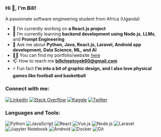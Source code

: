 ### Hi 👋, I'm Bill!

A passionate software engineering student from Africa (Uganda)

- 🔭 I’m currently working on **a React.js project**
- 🌱 I’m currently learning **backend development using Node.js**, **LLMs**, and **Prompt Engineering**
- 💬 Ask me about **Python, Java, React.js, Laravel, Android app development, Data Science, ML, and AI**
- 👨‍💻 You can find my portfolio/website [here](#)
- 📫 How to reach me **billcheptoyek60@gmail.com**
- ⚡ Fun fact **I'm into a bit of graphic design, and I also love physical games like football and basketball**

### Connect with me:
[![LinkedIn](https://img.shields.io/badge/LinkedIn-0077B5?style=for-the-badge&logo=linkedin&logoColor=white)](https://www.linkedin.com/in/cheptoyekbill1)
[![Stack Overflow](https://img.shields.io/badge/Stack_Overflow-FE7A16?style=for-the-badge&logo=stack-overflow&logoColor=white)](https://stackoverflow.com/users/yourprofile)
[![Kaggle](https://img.shields.io/badge/Kaggle-20BEFF?style=for-the-badge&logo=kaggle&logoColor=white)](https://www.kaggle.com/cheptoyekbill)
[![Twitter](https://img.shields.io/badge/Twitter-1DA1F2?style=for-the-badge&logo=twitter&logoColor=white)](https://twitter.com/trojan__bill)

### Languages and Tools:
![Python](https://img.shields.io/badge/python-%233776AB.svg?style=for-the-badge&logo=python&logoColor=white)
![JavaScript](https://img.shields.io/badge/javascript-%23F7DF1E.svg?style=for-the-badge&logo=javascript&logoColor=black)
![React](https://img.shields.io/badge/react-%2320232a.svg?style=for-the-badge&logo=react&logoColor=%2361DAFB) 
![Vue.js](https://img.shields.io/badge/vuejs-%2335495e.svg?style=for-the-badge&logo=vue-dot-js&logoColor=%234FC08D)
![Node.js](https://img.shields.io/badge/node.js-%2343853D.svg?style=for-the-badge&logo=node-dot-js&logoColor=white)
![Laravel](https://img.shields.io/badge/laravel-%23FF2D20.svg?style=for-the-badge&logo=laravel&logoColor=white)
![Jupyter Notebook](https://img.shields.io/badge/jupyter-%23F37626.svg?style=for-the-badge&logo=jupyter&logoColor=white)
![Android](https://img.shields.io/badge/android-%233DDC84.svg?style=for-the-badge&logo=android&logoColor=white)
![Docker](https://img.shields.io/badge/docker-%230db7ed.svg?style=for-the-badge&logo=docker&logoColor=white)
![Git](https://img.shields.io/badge/git-%23F05032.svg?style=for-the-badge&logo=git&logoColor=white)


